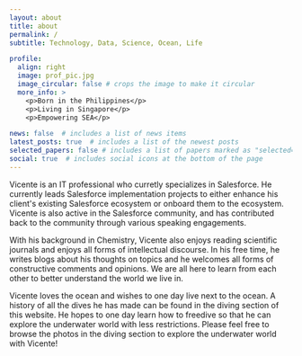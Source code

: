 ```yaml
---
layout: about
title: about
permalink: /
subtitle: Technology, Data, Science, Ocean, Life

profile:
  align: right
  image: prof_pic.jpg
  image_circular: false # crops the image to make it circular
  more_info: >
    <p>Born in the Philippines</p>
    <p>Living in Singapore</p>
    <p>Empowering SEA</p>

news: false  # includes a list of news items
latest_posts: true  # includes a list of the newest posts
selected_papers: false # includes a list of papers marked as "selected={true}"
social: true  # includes social icons at the bottom of the page
---
```


Vicente is an IT professional who curretly specializes in Salesforce. He currently leads Salesforce implementation projects to either enhance his client's existing Salesforce ecosystem or onboard them to the ecosystem. Vicente is also active in the Salesforce community, and has contributed back to the community through various speaking engagements.

With his background in Chemistry, Vicente also enjoys reading scientific journals and enjoys all forms of intellectual discourse. In his free time, he writes blogs about his thoughts on topics and he welcomes all forms of constructive comments and opinions. We are all here to learn from each other to better understand the world we live in.

Vicente loves the ocean and wishes to one day live next to the ocean. A history of all the dives he has made can be found in the diving section of this website. He hopes to one day learn how to freedive so that he can explore the underwater world with less restrictions. Please feel free to browse the photos in the diving section to explore the underwater world with Vicente!